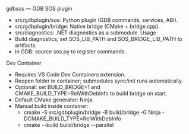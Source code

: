 gdbsos — GDB SOS plugin
- src/gdbplugin/sos: Python plugin (GDB commands, services, ABI).
- src/gdbplugin/bridge: Native bridge (CMake + bridge.cpp).
- src/diagnostics: .NET diagnostics as a submodule.
Usage
- Build diagnostics; set SOS_LIB_PATH and SOS_BRIDGE_LIB_PATH to artifacts.
- In GDB: source sos.py to register commands.

Dev Container
- Requires VS Code Dev Containers extension.
- Reopen folder in container; submodules sync/init runs automatically.
- Optional: set BUILD_BRIDGE=1 and CMAKE_BUILD_TYPE=RelWithDebInfo to build bridge on start.
- Default CMake generator: Ninja.
- Manual build inside container:
	- cmake -S src/gdbplugin/bridge -B build/bridge -G Ninja -DCMAKE_BUILD_TYPE=RelWithDebInfo
	- cmake --build build/bridge --parallel
